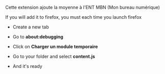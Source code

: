 Cette extension ajoute la moyenne à l'ENT MBN (Mon bureau numérique)

If you will add it to firefox, you must each time you launch firefox 

 * Create a new tab
 
 * Go to **about:debugging**
 
 * Click on **Charger un module temporaire**
 
 * Go to your folder and select **content.js**
 
 * And it's ready
 
